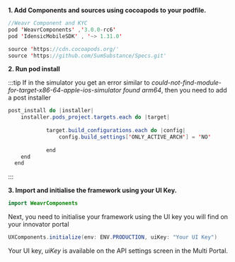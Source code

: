 **1. Add Components and sources using cocoapods to your podfile.**


````java
//Weavr Component and KYC
pod 'WeavrComponents' ,'3.0.0-rc6'
pod 'IdensicMobileSDK' , '~> 1.31.0'
````
````java
source 'https://cdn.cocoapods.org/'
source 'https://github.com/SumSubstance/Specs.git'
````

**2. Run pod install**

:::tip
If in the simulator you get an error similar to *could-not-find-module-for-target-x86-64-apple-ios-simulator found arm64*, then you need to add a post installer

````java
post_install do |installer|
    installer.pods_project.targets.each do |target|
        
            target.build_configurations.each do |config|
                config.build_settings['ONLY_ACTIVE_ARCH'] = 'NO'
               
            end
    end
  end
````
:::

**3. Import and initialise the framework using your UI Key.**

````java
import WeavrComponents
````

Next, you need to initialise your framework using the UI key you will find on your innovator portal

````java
UXComponents.initialize(env: ENV.PRODUCTION, uiKey: "Your UI Key")
````

Your UI key, *uiKey* is available on the API settings screen in the Multi Portal.
